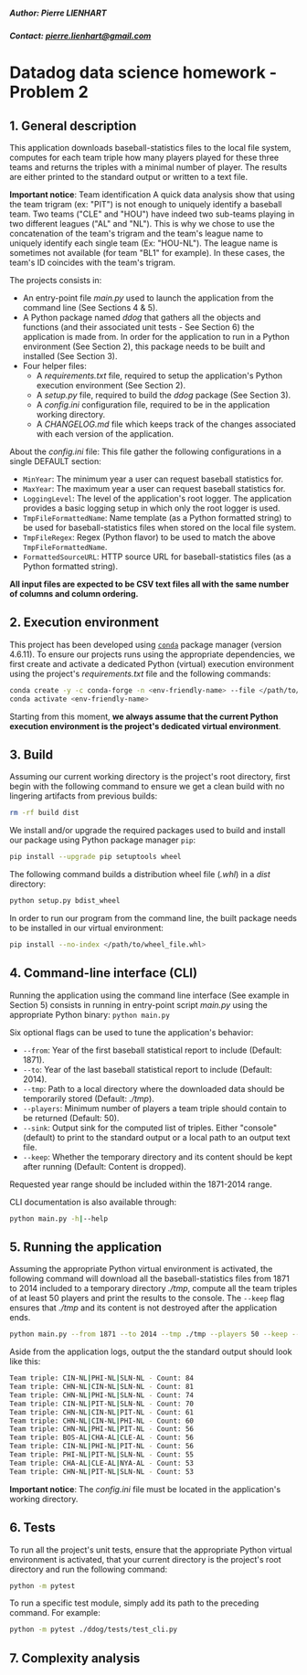 ##### Author: Pierre LIENHART
##### Contact: pierre.lienhart@gmail.com

# Datadog data science homework - Problem 2

## 1. General description
This application downloads baseball-statistics files to the local file system, computes for each team triple how many
players played for these three teams and returns the triples with a minimal number of player. The results are either printed
to the standard output or written to a text file. 
 
**Important notice**: Team identification
A quick data analysis show that using the team trigram (ex: "PIT") is not enough to uniquely identify a baseball team. Two
teams ("CLE" and "HOU") have indeed two sub-teams playing in two different leagues ("AL" and "NL"). This is why we chose
to use the concatenation of the team's trigram and the team's league name to uniquely identify each single team (Ex: "HOU-NL"). 
The league name is sometimes not available (for team "BL1" for example). In these cases, the team's ID coincides with the 
team's trigram. 

The projects consists in: 
* An entry-point file *main.py* used to launch the application from the command line (See Sections 4 & 5).
* A Python package named *ddog* that gathers all the objects and functions (and their associated unit tests - See 
Section 6) the application is made from. In order for the application to run in a Python environment (See Section 2), 
this package needs to be built and installed (See Section 3).
* Four helper files:
    * A *requirements.txt* file, required to setup the application's Python execution environment (See Section 2).
    * A *setup.py* file, required to build the *ddog* package (See Section 3).
    * A *config.ini* configuration file, required to be in the application working directory.
    * A *CHANGELOG.md* file which keeps track of the changes associated with each version of the application.

About the *config.ini* file: This file gather the following configurations in a single DEFAULT section:
* `MinYear`: The minimum year a user can request baseball statistics for.
* `MaxYear`: The maximum year a user can request baseball statistics for.
* `LoggingLevel`: The level of the application's root logger. The application provides a basic logging setup in which 
only the root logger is used.
* `TmpFileFormattedName`: Name template (as a Python formatted string) to be used for baseball-statistics files when 
stored on the local file system. 
* `TmpFileRegex`: Regex (Python flavor) to be used to match the above `TmpFileFormattedName`.
* `FormattedSourceURL`: HTTP source URL for baseball-statistics files (as a Python formatted string).

**All input files are expected to be CSV text files all with the same number of columns and column ordering.**

## 2. Execution environment
This project has been developed using [`conda`](https://docs.conda.io/en/latest/) package manager (version 4.6.11). To 
ensure our projects runs using the appropriate dependencies, we first create and activate a dedicated Python (virtual)
execution environment using the project's *requirements.txt* file and the following commands:

```bash
conda create -y -c conda-forge -n <env-friendly-name> --file </path/to/requirements.txt>
conda activate <env-friendly-name>
```

Starting from this moment, **we always assume that the current Python execution environment is the project's dedicated
virtual environment**.

## 3. Build
Assuming our current working directory is the project's root directory, first begin with the following command to ensure 
we get a clean build with no lingering artifacts from previous builds: 

```bash
rm -rf build dist
```

We install and/or upgrade the required packages used to build and install our package using Python package manager `pip`:
```bash
pip install --upgrade pip setuptools wheel
```

The following command builds a distribution wheel file (*.whl*) in a *dist* directory:
```bash
python setup.py bdist_wheel
```

In order to run our program from the command line, the built package needs to be installed in our virtual environment:
```bash
pip install --no-index </path/to/wheel_file.whl>
```

## 4. Command-line interface (CLI)
Running the application using the command line interface (See example in Section 5) consists in running in entry-point
script *main.py* using the appropriate Python binary: `python main.py`

Six optional flags can be used to tune the application's behavior:
* `--from`: Year of the first baseball statistical report to include (Default: 1871).
* `--to`: Year of the last baseball statistical report to include (Default: 2014).
* `--tmp`: Path to a local directory where the downloaded data should be temporarily stored (Default: *./tmp*).
* `--players`: Minimum number of players a team triple should contain to be returned (Default: 50).
* `--sink`: Output sink for the computed list of triples. Either "console" (default) to print to the standard output or a 
local path to an output text file.
* `--keep`: Whether the temporary directory and its content should be kept after running (Default: Content is dropped).

Requested year range should be included within the 1871-2014 range.

CLI documentation is also available through:
```bash
python main.py -h|--help
```

## 5. Running the application
Assuming the appropriate Python virtual environment is activated, the following command will download all the baseball-statistics 
files from 1871 to 2014 included to a temporary directory *./tmp*, compute all the team triples of at least 50 players and
print the results to the console. The `--keep` flag ensures that *./tmp* and its content is not destroyed after the 
application ends.

```bash
python main.py --from 1871 --to 2014 --tmp ./tmp --players 50 --keep --sink console
```

Aside from the application logs, output the the standard output should look like this:
```bash
Team triple: CIN-NL|PHI-NL|SLN-NL - Count: 84
Team triple: CHN-NL|CIN-NL|SLN-NL - Count: 81
Team triple: CHN-NL|PHI-NL|SLN-NL - Count: 74
Team triple: CIN-NL|PIT-NL|SLN-NL - Count: 70
Team triple: CHN-NL|CIN-NL|PIT-NL - Count: 61
Team triple: CHN-NL|CIN-NL|PHI-NL - Count: 60
Team triple: CHN-NL|PHI-NL|PIT-NL - Count: 56
Team triple: BOS-AL|CHA-AL|CLE-AL - Count: 56
Team triple: CIN-NL|PHI-NL|PIT-NL - Count: 56
Team triple: PHI-NL|PIT-NL|SLN-NL - Count: 55
Team triple: CHA-AL|CLE-AL|NYA-AL - Count: 53
Team triple: CHN-NL|PIT-NL|SLN-NL - Count: 53
```

**Important notice**: The *config.ini* file must be located in the application's working directory.

## 6. Tests
To run all the project's unit tests, ensure that the appropriate Python virtual environment is activated, that your 
current directory is the project's root directory and run the following command: 
```bash
python -m pytest
```

To run a specific test module, simply add its path to the preceding command. For example:
```bash
python -m pytest ./ddog/tests/test_cli.py
```

## 7. Complexity analysis